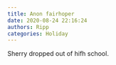 ```yaml
---
title: Anon fairhoper
date: 2020-08-24 22:16:24
authors: Ripp
categories: Holiday
---
```


 Sherry dropped out of hifh school.